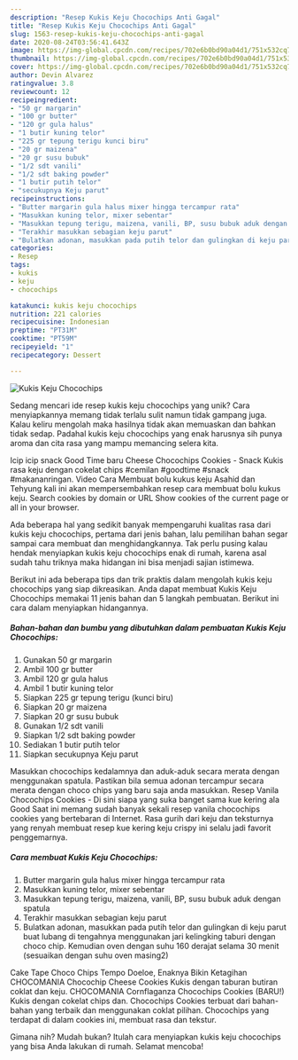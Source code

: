 ```yaml
---
description: "Resep Kukis Keju Chocochips Anti Gagal"
title: "Resep Kukis Keju Chocochips Anti Gagal"
slug: 1563-resep-kukis-keju-chocochips-anti-gagal
date: 2020-08-24T03:56:41.643Z
image: https://img-global.cpcdn.com/recipes/702e6b0bd90a04d1/751x532cq70/kukis-keju-chocochips-foto-resep-utama.jpg
thumbnail: https://img-global.cpcdn.com/recipes/702e6b0bd90a04d1/751x532cq70/kukis-keju-chocochips-foto-resep-utama.jpg
cover: https://img-global.cpcdn.com/recipes/702e6b0bd90a04d1/751x532cq70/kukis-keju-chocochips-foto-resep-utama.jpg
author: Devin Alvarez
ratingvalue: 3.8
reviewcount: 12
recipeingredient:
- "50 gr margarin"
- "100 gr butter"
- "120 gr gula halus"
- "1 butir kuning telor"
- "225 gr tepung terigu kunci biru"
- "20 gr maizena"
- "20 gr susu bubuk"
- "1/2 sdt vanili"
- "1/2 sdt baking powder"
- "1 butir putih telor"
- "secukupnya Keju parut"
recipeinstructions:
- "Butter margarin gula halus mixer hingga tercampur rata"
- "Masukkan kuning telor, mixer sebentar"
- "Masukkan tepung terigu, maizena, vanili, BP, susu bubuk aduk dengan spatula"
- "Terakhir masukkan sebagian keju parut"
- "Bulatkan adonan, masukkan pada putih telor dan gulingkan di keju parut buat lubang di tengahnya menggunakan jari kelingking taburi dengan choco chip. Kemudian oven dengan suhu 160 derajat selama 30 menit (sesuaikan dengan suhu oven masing2)"
categories:
- Resep
tags:
- kukis
- keju
- chocochips

katakunci: kukis keju chocochips 
nutrition: 221 calories
recipecuisine: Indonesian
preptime: "PT31M"
cooktime: "PT59M"
recipeyield: "1"
recipecategory: Dessert

---
```



![Kukis Keju Chocochips](https://img-global.cpcdn.com/recipes/702e6b0bd90a04d1/751x532cq70/kukis-keju-chocochips-foto-resep-utama.jpg)

Sedang mencari ide resep kukis keju chocochips yang unik? Cara menyiapkannya memang tidak terlalu sulit namun tidak gampang juga. Kalau keliru mengolah maka hasilnya tidak akan memuaskan dan bahkan tidak sedap. Padahal kukis keju chocochips yang enak harusnya sih punya aroma dan cita rasa yang mampu memancing selera kita.

Icip icip snack Good Time baru Cheese Chocochips Cookies - Snack Kukis rasa keju dengan cokelat chips #cemilan #goodtime #snack #makananringan. Video Cara Membuat bolu kukus keju Asahid dan Tehyung kali ini akan mempersembahkan resep cara membuat bolu kukus keju. Search cookies by domain or URL Show cookies of the current page or all in your browser.

Ada beberapa hal yang sedikit banyak mempengaruhi kualitas rasa dari kukis keju chocochips, pertama dari jenis bahan, lalu pemilihan bahan segar sampai cara membuat dan menghidangkannya. Tak perlu pusing kalau hendak menyiapkan kukis keju chocochips enak di rumah, karena asal sudah tahu triknya maka hidangan ini bisa menjadi sajian istimewa.


Berikut ini ada beberapa tips dan trik praktis dalam mengolah kukis keju chocochips yang siap dikreasikan. Anda dapat membuat Kukis Keju Chocochips memakai 11 jenis bahan dan 5 langkah pembuatan. Berikut ini cara dalam menyiapkan hidangannya.

<!--inarticleads1-->

##### Bahan-bahan dan bumbu yang dibutuhkan dalam pembuatan Kukis Keju Chocochips:

1. Gunakan 50 gr margarin
1. Ambil 100 gr butter
1. Ambil 120 gr gula halus
1. Ambil 1 butir kuning telor
1. Siapkan 225 gr tepung terigu (kunci biru)
1. Siapkan 20 gr maizena
1. Siapkan 20 gr susu bubuk
1. Gunakan 1/2 sdt vanili
1. Siapkan 1/2 sdt baking powder
1. Sediakan 1 butir putih telor
1. Siapkan secukupnya Keju parut


Masukkan chocochips kedalamnya dan aduk-aduk secara merata dengan menggunakan spatula. Pastikan bila semua adonan tercampur secara merata dengan choco chips yang baru saja anda masukkan. Resep Vanila Chocochips Cookies - Di sini siapa yang suka banget sama kue kering ala Good Saat ini memang sudah banyak sekali resep vanila chocochips cookies yang bertebaran di Internet. Rasa gurih dari keju dan teksturnya yang renyah membuat resep kue kering keju crispy ini selalu jadi favorit penggemarnya. 

<!--inarticleads2-->

##### Cara membuat Kukis Keju Chocochips:

1. Butter margarin gula halus mixer hingga tercampur rata
1. Masukkan kuning telor, mixer sebentar
1. Masukkan tepung terigu, maizena, vanili, BP, susu bubuk aduk dengan spatula
1. Terakhir masukkan sebagian keju parut
1. Bulatkan adonan, masukkan pada putih telor dan gulingkan di keju parut buat lubang di tengahnya menggunakan jari kelingking taburi dengan choco chip. Kemudian oven dengan suhu 160 derajat selama 30 menit (sesuaikan dengan suhu oven masing2)


Cake Tape Choco Chips Tempo Doeloe, Enaknya Bikin Ketagihan CHOCOMANIA Chocochip Cheese Cookies Kukis dengan taburan butiran coklat dan keju. CHOCOMANIA Cornflaganza Chocochips Cookies (BARU!) Kukis dengan cokelat chips dan. Chocochips Cookies terbuat dari bahan-bahan yang terbaik dan menggunakan coklat pilihan. Chocochips yang terdapat di dalam cookies ini, membuat rasa dan tekstur. 

Gimana nih? Mudah bukan? Itulah cara menyiapkan kukis keju chocochips yang bisa Anda lakukan di rumah. Selamat mencoba!
